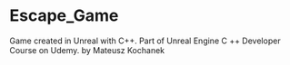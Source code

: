 # Escape_Game
Game created in Unreal with C++. Part of Unreal Engine C ++ Developer Course on Udemy.
by Mateusz Kochanek
